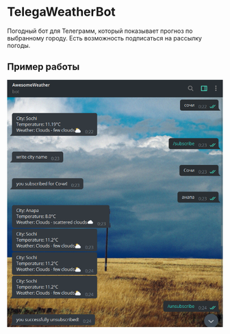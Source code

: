 # TelegaWeatherBot
 
 Погодный бот для Телеграмм, который показывает прогноз по выбранному городу. Есть возможность подписаться на рассылку погоды.
 
 ## Пример работы
 
 ![screenshot](sample.png)
